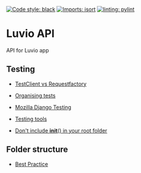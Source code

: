 [![Code style: black](https://img.shields.io/badge/code%20style-black-000000.svg)](https://github.com/psf/black)
[![Imports: isort](https://img.shields.io/badge/%20imports-isort-%231674b1?style=flat&labelColor=ef8336)](https://pycqa.github.io/isort/)
[![linting: pylint](https://img.shields.io/badge/linting-pylint-yellowgreen)](https://github.com/PyCQA/pylint)

# Luvio API

API for Luvio app

## Testing

- [TestClient vs Requestfactory](https://stackoverflow.com/a/32137307/8749888)
- [Organising tests](https://stackoverflow.com/a/22772444/8749888)
- [Mozilla Django Testing](https://developer.mozilla.org/en-US/docs/Learn/Server-side/Django/Testing)
- [Testing tools](https://docs.djangoproject.com/en/4.1/topics/testing/tools/#simpletestcase)

- [Don't include **init**() in your root folder](https://stackoverflow.com/a/22096628/8749888)

## Folder structure
- [Best Practice](https://stackoverflow.com/a/23469321/8749888)